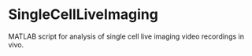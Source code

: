 # SingleCellLiveImaging
MATLAB script for analysis of single cell live imaging video recordings in vivo.
